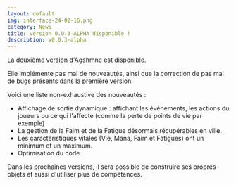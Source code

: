 ```yaml
---
layout: default
img: interface-24-02-16.png
category: News
title: Version 0.0.3-ALPHA disponible !
description: v0.0.3-alpha
---
```


La deuxième version d'Agshmne est disponible. 

Elle implémente pas mal de nouveautés, ainsi que la correction de pas mal de bugs présents dans la première version.

Voici une liste non-exhaustive des nouveautés :

* Affichage de sortie dynamique : affichant les évènements, les actions du joueurs ou ce qui l'affecte (comme la perte de points de vie par exemple)
* La gestion de la Faim et de la Fatigue désormais récupérables en ville.
* Les caractéristiques vitales (Vie, Mana, Faim et Fatigues) ont un minimum et un maximum.
* Optimisation du code

Dans les prochaines versions, il sera possible de construire ses propres objets et aussi d'utiliser plus de compétences.
